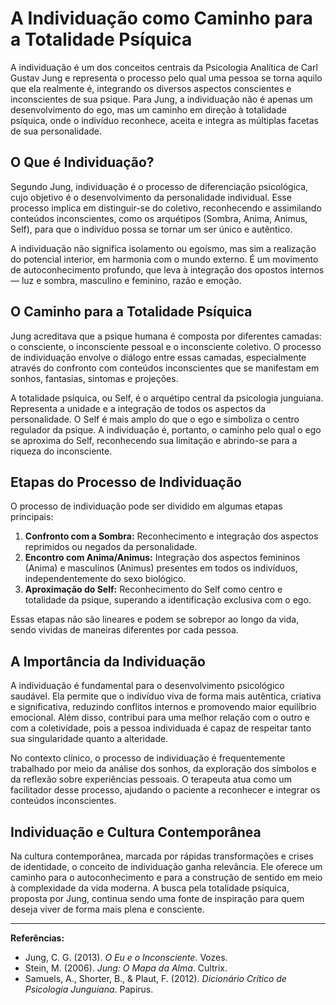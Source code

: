 
# A Individuação como Caminho para a Totalidade Psíquica

A individuação é um dos conceitos centrais da Psicologia Analítica de Carl Gustav Jung e representa o processo pelo qual uma pessoa se torna aquilo que ela realmente é, integrando os diversos aspectos conscientes e inconscientes de sua psique. Para Jung, a individuação não é apenas um desenvolvimento do ego, mas um caminho em direção à totalidade psíquica, onde o indivíduo reconhece, aceita e integra as múltiplas facetas de sua personalidade.

## O Que é Individuação?

Segundo Jung, individuação é o processo de diferenciação psicológica, cujo objetivo é o desenvolvimento da personalidade individual. Esse processo implica em distinguir-se do coletivo, reconhecendo e assimilando conteúdos inconscientes, como os arquétipos (Sombra, Anima, Animus, Self), para que o indivíduo possa se tornar um ser único e autêntico.

A individuação não significa isolamento ou egoísmo, mas sim a realização do potencial interior, em harmonia com o mundo externo. É um movimento de autoconhecimento profundo, que leva à integração dos opostos internos — luz e sombra, masculino e feminino, razão e emoção.

## O Caminho para a Totalidade Psíquica

Jung acreditava que a psique humana é composta por diferentes camadas: o consciente, o inconsciente pessoal e o inconsciente coletivo. O processo de individuação envolve o diálogo entre essas camadas, especialmente através do confronto com conteúdos inconscientes que se manifestam em sonhos, fantasias, sintomas e projeções.

A totalidade psíquica, ou Self, é o arquétipo central da psicologia junguiana. Representa a unidade e a integração de todos os aspectos da personalidade. O Self é mais amplo do que o ego e simboliza o centro regulador da psique. A individuação é, portanto, o caminho pelo qual o ego se aproxima do Self, reconhecendo sua limitação e abrindo-se para a riqueza do inconsciente.

## Etapas do Processo de Individuação

O processo de individuação pode ser dividido em algumas etapas principais:

1. **Confronto com a Sombra:** Reconhecimento e integração dos aspectos reprimidos ou negados da personalidade.
2. **Encontro com Anima/Animus:** Integração dos aspectos femininos (Anima) e masculinos (Animus) presentes em todos os indivíduos, independentemente do sexo biológico.
3. **Aproximação do Self:** Reconhecimento do Self como centro e totalidade da psique, superando a identificação exclusiva com o ego.

Essas etapas não são lineares e podem se sobrepor ao longo da vida, sendo vividas de maneiras diferentes por cada pessoa.

## A Importância da Individuação

A individuação é fundamental para o desenvolvimento psicológico saudável. Ela permite que o indivíduo viva de forma mais autêntica, criativa e significativa, reduzindo conflitos internos e promovendo maior equilíbrio emocional. Além disso, contribui para uma melhor relação com o outro e com a coletividade, pois a pessoa individuada é capaz de respeitar tanto sua singularidade quanto a alteridade.

No contexto clínico, o processo de individuação é frequentemente trabalhado por meio da análise dos sonhos, da exploração dos símbolos e da reflexão sobre experiências pessoais. O terapeuta atua como um facilitador desse processo, ajudando o paciente a reconhecer e integrar os conteúdos inconscientes.

## Individuação e Cultura Contemporânea

Na cultura contemporânea, marcada por rápidas transformações e crises de identidade, o conceito de individuação ganha relevância. Ele oferece um caminho para o autoconhecimento e para a construção de sentido em meio à complexidade da vida moderna. A busca pela totalidade psíquica, proposta por Jung, continua sendo uma fonte de inspiração para quem deseja viver de forma mais plena e consciente.

---

**Referências:**

- Jung, C. G. (2013). *O Eu e o Inconsciente*. Vozes.
- Stein, M. (2006). *Jung: O Mapa da Alma*. Cultrix.
- Samuels, A., Shorter, B., & Plaut, F. (2012). *Dicionário Crítico de Psicologia Junguiana*. Papirus.
```
